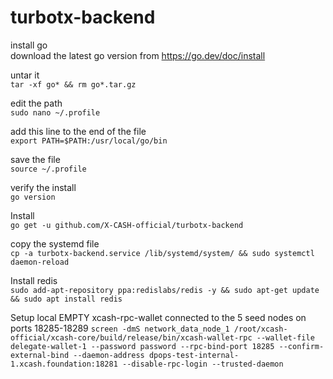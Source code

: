 # turbotx-backend

install go  
download the latest go version from https://go.dev/doc/install
 
untar it  
`tar -xf go* && rm go*.tar.gz`
 
edit the path  
`sudo nano ~/.profile`
 
add this line to the end of the file  
`export PATH=$PATH:/usr/local/go/bin`
 
save the file  
`source ~/.profile`
 
verify the install  
`go version`

Install  
`go get -u github.com/X-CASH-official/turbotx-backend`

copy the systemd file  
`cp -a turbotx-backend.service /lib/systemd/system/ && sudo systemctl daemon-reload`

Install redis  
`sudo add-apt-repository ppa:redislabs/redis -y && sudo apt-get update && sudo apt install redis`

Setup local EMPTY xcash-rpc-wallet connected to the 5 seed nodes on ports 18285-18289
`screen -dmS network_data_node_1 /root/xcash-official/xcash-core/build/release/bin/xcash-wallet-rpc --wallet-file delegate-wallet-1 --password password --rpc-bind-port 18285 --confirm-external-bind --daemon-address dpops-test-internal-1.xcash.foundation:18281 --disable-rpc-login --trusted-daemon`

